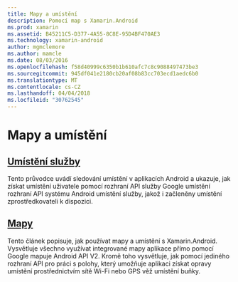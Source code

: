 ```yaml
---
title: Mapy a umístění
description: Pomocí map s Xamarin.Android
ms.prod: xamarin
ms.assetid: B45211C5-D377-4A55-8C8E-95D4BF470AE3
ms.technology: xamarin-android
author: mgmclemore
ms.author: mamcle
ms.date: 08/03/2016
ms.openlocfilehash: f58d40999c6350b1b610afc7c8c9088497473be3
ms.sourcegitcommit: 945df041e2180cb20af08b83cc703ecd1aedc6b0
ms.translationtype: MT
ms.contentlocale: cs-CZ
ms.lasthandoff: 04/04/2018
ms.locfileid: "30762545"
---
```

# <a name="maps-and-location"></a>Mapy a umístění


##  <a name="location-servicesandroidplatformmaps-and-locationlocationmd"></a>[Umístění služby](~/android/platform/maps-and-location/location.md)

Tento průvodce uvádí sledování umístění v aplikacích Android a ukazuje, jak získat umístění uživatele pomocí rozhraní API služby Google umístění rozhraní API systému Android umístění služby, jakož i začleněny umístění zprostředkovateli k dispozici.


##  <a name="mapsandroidplatformmaps-and-locationmapsindexmd"></a>[Mapy](~/android/platform/maps-and-location/maps/index.md)

Tento článek popisuje, jak používat mapy a umístění s Xamarin.Android. Vysvětluje všechno využívat integrované mapy aplikace přímo pomocí Google mapuje Android API V2. Kromě toho vysvětluje, jak pomocí jediného rozhraní API pro práci s polohy, který umožňuje aplikaci získat opravy umístění prostřednictvím sítě Wi-Fi nebo GPS věž umístění buňky.

